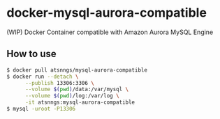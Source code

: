 # docker-mysql-aurora-compatible

(WIP) Docker Container compatible with Amazon Aurora MySQL Engine

## How to use

```sh
$ docker pull atsnngs/mysql-aurora-compatible
$ docker run --detach \
      --publish 13306:3306 \
      --volume $(pwd)/data:/var/mysql \
      --volume $(pwd)/log:/var/log \
      -it atsnngs:mysql-aurora-compatible
$ mysql -uroot -P13306
```
